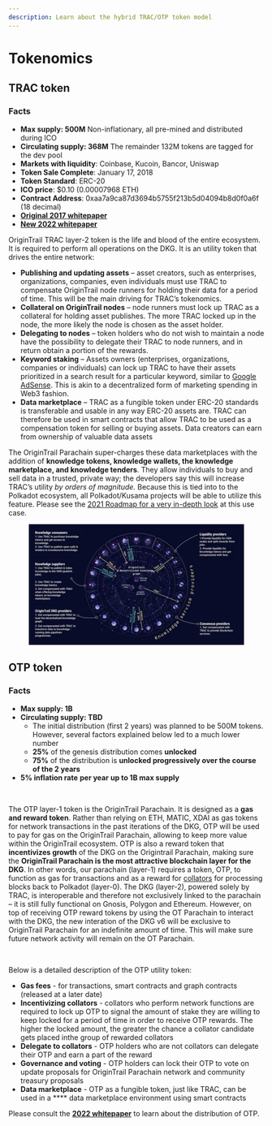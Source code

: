 ```yaml
---
description: Learn about the hybrid TRAC/OTP token model
---
```


# Tokenomics

## **TRAC token**

### Facts

* **Max supply: 500M** Non-inflationary, all pre-mined and distributed during ICO
* **Circulating supply: 368M** The remainder 132M tokens are tagged for the dev pool
* **Markets with liquidity**: Coinbase, Kucoin, Bancor, Uniswap
* **Token Sale Complete**: January 17, 2018
* **Token Standard**: ERC-20&#x20;
* **ICO price**: $0.10 (0.00007968 ETH)
* **Contract Address**: 0xaa7a9ca87d3694b5755f213b5d04094b8d0f0a6f (18 decimal)
* ****[**Original 2017 whitepaper**](https://origintrail.io/storage/documents/OriginTrail-White-Paper.pdf)****
* ****[**New 2022 whitepaper**](https://parachain.origintrail.io/whitepaper)****

OriginTrail TRAC layer-2 token is the life and blood of the entire ecosystem. It is required to perform all operations on the DKG. It is an utility token that drives the entire network:

* **Publishing and updating assets** – asset creators, such as enterprises, organizations, companies, even individuals must use TRAC to compensate OriginTrail node runners for holding their data for a period of time. This will be the main driving for TRAC’s tokenomics.
* **Collateral on OriginTrail nodes** – node runners must lock up TRAC as a collateral for holding asset publishes. The more TRAC locked up in the node, the more likely the node is chosen as the asset holder.
* **Delegating to nodes** – token holders who do not wish to maintain a node have the possibility to delegate their TRAC to node runners, and in return obtain a portion of the rewards.
* **Keyword staking** – Assets owners (enterprises, organizations, companies or individuals) can lock up TRAC to have their assets prioritized in a search result for a particular keyword, similar to [Google AdSense](https://www.google.com/adsense/start/). This is akin to a decentralized form of marketing spending in Web3 fashion.
* **Data marketplace** – TRAC as a fungible token under ERC-20 standards is transferable and usable in any way ERC-20 assets are. TRAC can therefore be used in smart contracts that allow TRAC to be used as a compensation token for selling or buying assets. Data creators can earn from ownership of valuable data assets

The OriginTrail Parachain super-charges these data marketplaces with the addition of **knowledge tokens, knowledge wallets, the knowledge marketplace, and knowledge tenders**. They allow individuals to buy and sell data in a trusted, private way; the developers say this will increase TRAC’s utility _by orders of magnitude._ Because this is tied into to the Polkadot ecosystem, all Polkadot/Kusama projects will be able to utilize this feature. Please see the [2021 Roadmap for a very in-depth look](https://medium.com/origintrail/origintrail-2021-expanded-roadmap-accelerating-growth-through-starfleet-polkadot-and-knowledge-2a1c170daaf3) at this use case.

<figure><img src="../.gitbook/assets/image.png" alt=""><figcaption></figcaption></figure>

## OTP **token**

### **Facts**

* **Max supply: 1B**
* **Circulating supply: TBD**
  * The initial distribution (first 2 years) was planned to be 500M tokens. However, several factors explained below led to a much lower number
  * **25%** of the genesis distribution comes **unlocked**
  * **75%** of the distribution is **unlocked progressively over the course of the 2 years**
* **5% inflation rate** **per year** **up to 1B max supply**

<figure><img src="https://parachain.origintrail.io/storage/whitepaper-content/April2022/img-otp-and-trac@2x.png" alt=""><figcaption></figcaption></figure>

The OTP layer-1 token is the OriginTrail Parachain. It is designed as a **gas and reward token**. Rather than relying on ETH, MATIC, XDAI as gas tokens for network transactions in the past iterations of the DKG, OTP will be used to pay for gas on the OriginTrail Parachain, allowing to keep more value within the OriginTrail ecosystem. OTP is also a reward token that **incentivizes growth** of the DKG on the Origintrail Parachain, making sure the **OriginTrail Parachain is the most attractive blockchain layer for the DKG**. In other words, our parachain (layer-1) requires a token, OTP, to function as gas for transactions and as a reward for [collators](https://wiki.polkadot.network/docs/learn-collator) for processing blocks back to Polkadot (layer-0). The DKG (layer-2), powered solely by TRAC, is interoperable and therefore not exclusively linked to the parachain – it is still fully functional on Gnosis, Polygon and Ethereum. However, on top of receiving OTP reward tokens by using the OT Parachain to interact with the DKG, the new interation of the DKG v6 will be exclusive to OriginTrail Parachain for an indefinite amount of time. This will make sure future network activity will remain on the OT Parachain.&#x20;

<figure><img src="https://parachain.origintrail.io/storage/whitepaper-content/April2022/img-layer-2-ot-dkg@2x.jpg" alt=""><figcaption></figcaption></figure>

Below is a detailed description of the OTP utility token:

* **Gas fees** - for transactions, smart contracts and graph contracts (released at a later date)
* **Incentivizing collators** - collators who perform network functions are required to lock up OTP to signal the amount of stake they are willing to keep locked for a period of time in order to receive OTP rewards. The higher the locked amount, the greater the chance a collator candidate gets placed inthe group of rewarded collators
* **Delegate to collators** - OTP holders who are not collators can delegate their OTP and earn a part of the reward
* **Governance and voting** - OTP holders can lock their OTP to vote on update proposals for OriginTrail Parachain network and community treasury proposals
* **Data marketplace** - OTP as a fungible token, just like TRAC, can be used in a **** data marketplace environment using smart contracts

Please consult the [**2022 whitepaper**](https://parachain.origintrail.io/whitepaper?section=genesis-distribution) to learn about the distribution of OTP.



<figure><img src="https://parachain.origintrail.io/storage/whitepaper-content/April2022/gif-tokenomics.gif" alt=""><figcaption></figcaption></figure>
